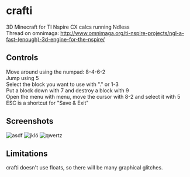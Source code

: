 crafti
======

3D Minecraft for TI Nspire CX calcs running Ndless  
Thread on omnimaga: http://www.omnimaga.org/ti-nspire-projects/ngl-a-fast-(enough)-3d-engine-for-the-nspire/

Controls
--------

Move around using the numpad: 8-4-6-2  
Jump using 5  
Select the block you want to use with "." or 1-3  
Put a block down with 7 and destroy a block with 9  
Open the menu with menu, move the cursor with 8-2 and select it with 5  
ESC is a shortcut for "Save & Exit"

Screenshots
-----------

![asdf](http://img.ourl.ca/crafti_worldgen.png)
![jklö](http://img.ourl.ca/crafti_ores.png)
![qwertz](http://img.ourl.ca/crafti_deeper.png)

Limitations
-----------

crafti doesn't use floats, so there will be many graphical glitches.
